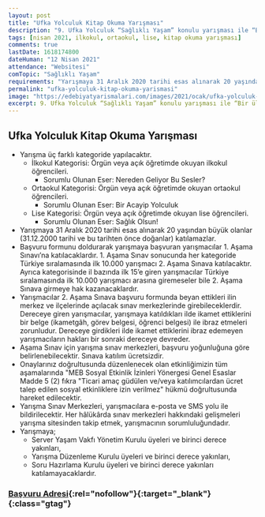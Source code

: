 ```yaml
---
layout: post
title: "Ufka Yolculuk Kitap Okuma Yarışması"
description: "9. Ufka Yolculuk “Sağlıklı Yaşam” konulu yarışması ile “Bir ülke halkının sağlığı, bir devletin dayandığı bütün mutluluk ve gücün temelidir” sözünde de vurgulandığı gibi; bugün ve yarın için sağlıklı, güçlü nesillerin yetişmesinde pay sahibi olmayı ve çocuklarımızda doğru kaynaktan doğru bilgilerle farkındalık oluşturmayı amaçlamaktadır."
tags: [nisan 2021, ilkokul, ortaokul, lise, kitap okuma yarışması]
comments: true
lastDate: 1618174800 
dateHuman: "12 Nisan 2021"
attendance: "Websitesi"
comTopic: "Sağlıklı Yaşam"
requirements: "Yarışmaya 31 Aralık 2020 tarihi esas alınarak 20 yaşından büyük olanlar (31.12.2000 tarihi ve bu tarihten önce doğanlar) katılamazlar"
permalink: "ufka-yolculuk-kitap-okuma-yarismasi"
image: "https://edebiyatyarismalari.com/images/2021/ocak/ufka-yolculuk-kitap-okuma-yarismasi.jpg"
excerpt: 9. Ufka Yolculuk “Sağlıklı Yaşam” konulu yarışması ile “Bir ülke halkının sağlığı, bir devletin dayandığı bütün mutluluk ve gücün temelidir” sözünde de vurgulandığı gibi; bugün ve yarın için sağlıklı, güçlü nesillerin yetişmesinde pay sahibi olmayı ve çocuklarımızda doğru kaynaktan doğru bilgilerle farkındalık oluşturmayı amaçlamaktadır."
---
```


## Ufka Yolculuk Kitap Okuma Yarışması
- Yarışma üç farklı kategoride yapılacaktır.
    - İlkokul Kategorisi: Örgün veya açık öğretimde okuyan ilkokul öğrencileri.
        - Sorumlu Olunan Eser: Nereden Geliyor Bu Sesler?
    - Ortaokul Kategorisi: Örgün veya açık öğretimde okuyan ortaokul öğrencileri.
        - Sorumlu Olunan Eser: Bir Acayip Yolculuk
    - Lise Kategorisi: Örgün veya açık öğretimde okuyan lise öğrencileri.
        - Sorumlu Olunan Eser: Sağlık Olsun!
- Yarışmaya 31 Aralık 2020 tarihi esas alınarak 20 yaşından büyük olanlar (31.12.2000 tarihi ve bu tarihten önce doğanlar) katılamazlar.
- Başvuru formunu doldurarak yarışmaya başvuran yarışmacılar 1. Aşama Sınavı’na katılacaklardır. 1. Aşama Sınav sonucunda her kategoride Türkiye sıralamasında ilk 10.000 yarışmacı 2. Aşama Sınava katılacaktır. Ayrıca kategorisinde il bazında ilk 15’e giren yarışmacılar Türkiye sıralamasında ilk 10.000 yarışmacı arasına giremeseler bile 2. Aşama Sınava girmeye hak kazanacaklardır.
- Yarışmacılar 2. Aşama Sınava başvuru formunda beyan ettikleri ilin merkez ve ilçelerinde açılacak sınav merkezlerinde girebileceklerdir. Dereceye giren yarışmacılar, yarışmaya katıldıkları ilde ikamet ettiklerini bir belge (ikametgâh, görev belgesi, öğrenci belgesi) ile ibraz etmeleri zorunludur. Dereceye girdikleri ilde ikamet ettiklerini ibraz edemeyen yarışmacıların hakları bir sonraki dereceye devreder.
- Aşama Sınav için yarışma sınav merkezleri, başvuru yoğunluğuna göre belirlenebilecektir. Sınava katılım ücretsizdir.
- Onaylarınız doğrultusunda düzenlenecek olan etkinliğimizin tüm aşamalarında "MEB Sosyal Etkinlik İzinleri Yönergesi Genel Esaslar Madde 5 (2) fıkra "Ticari amaç güdülen ve/veya katılımcılardan ücret talep edilen sosyal etkinliklere izin verilmez" hükmü doğrultusunda hareket edilecektir.
- Yarışma Sınav Merkezleri, yarışmacılara e-posta ve SMS yolu ile bildirilecektir. Her hâlükârda sınav merkezleri hakkındaki gelişmeleri yarışma sitesinden takip etmek, yarışmacının sorumluluğundadır.
- Yarışmaya;
    - Server Yaşam Vakfı Yönetim Kurulu üyeleri ve birinci derece yakınları,
    - Yarışma Düzenleme Kurulu üyeleri ve birinci derece yakınları,
    - Soru Hazırlama Kurulu üyeleri ve birinci derece yakınları katılamayacaklardır.

### [Başvuru Adresi](www.ufkayolculuk.com/?ref=edebiyatyarismalari.com){:rel="nofollow"}{:target="_blank"}{:class="gtag"}